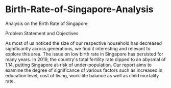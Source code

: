 # Birth-Rate-of-Singapore-Analysis
Analysis on the Birth Rate of Singapore

Problem Statement and Objectives

As most of us noticed the size of our respective household has decreased significantly across generations, we find it interesting and relevant to explore this area. The issue on low birth rate in Singapore has persisted for many years. In 2019, the country's total fertility rate dipped to an abysmal of 1.14, putting Singapore at-risk of under-population. Our report aims to examine the degree of significance of various factors such as increased in education level, cost of living, work-life balance as well as child mortality rate.
